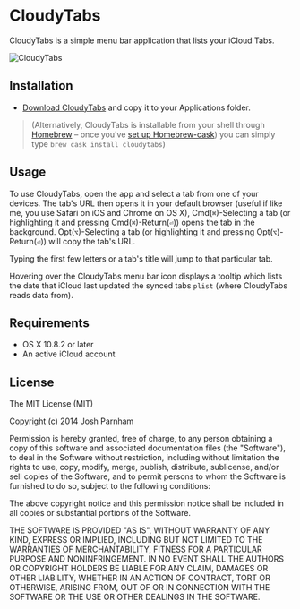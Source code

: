 # CloudyTabs

CloudyTabs is a simple menu bar application that lists your iCloud Tabs.

![CloudyTabs](http://joshparnham.com/projects/cloudytabs/CloudyTabs.png)

## Installation

* [Download CloudyTabs](https://github.com/josh-/CloudyTabs/releases/download/v1.4/CloudyTabs.zip) and copy it to your Applications folder.

> (Alternatively, CloudyTabs is installable from your shell through [Homebrew](http://brew.sh) – once you've [set up Homebrew-cask](https://github.com/phinze/homebrew-cask/blob/master/USAGE.md#getting-started)) you can simply type `brew cask install cloudytabs`)

## Usage

To use CloudyTabs, open the app and select a tab from one of your devices. The tab's URL then opens it in your default browser (useful if like me, you use Safari on iOS and Chrome on OS X), Cmd(`⌘`)-Selecting a tab (or highlighting it and pressing Cmd(`⌘`)-Return(`⏎`)) opens the tab in the background. Opt(`⌥`)-Selecting a tab (or highlighting it and pressing Opt(`⌥`)-Return(`⏎`)) will copy the tab's URL.

Typing the first few letters or a tab's title will jump to that particular tab.

Hovering over the CloudyTabs menu bar icon displays a tooltip which lists the date that iCloud last updated the synced tabs `plist` (where CloudyTabs reads data from).

## Requirements

* OS X 10.8.2 or later
* An active iCloud account

## License

The MIT License (MIT)

Copyright (c) 2014 Josh Parnham

Permission is hereby granted, free of charge, to any person obtaining a copy
of this software and associated documentation files (the "Software"), to deal
in the Software without restriction, including without limitation the rights
to use, copy, modify, merge, publish, distribute, sublicense, and/or sell
copies of the Software, and to permit persons to whom the Software is
furnished to do so, subject to the following conditions:

The above copyright notice and this permission notice shall be included in all
copies or substantial portions of the Software.

THE SOFTWARE IS PROVIDED "AS IS", WITHOUT WARRANTY OF ANY KIND, EXPRESS OR
IMPLIED, INCLUDING BUT NOT LIMITED TO THE WARRANTIES OF MERCHANTABILITY,
FITNESS FOR A PARTICULAR PURPOSE AND NONINFRINGEMENT. IN NO EVENT SHALL THE
AUTHORS OR COPYRIGHT HOLDERS BE LIABLE FOR ANY CLAIM, DAMAGES OR OTHER
LIABILITY, WHETHER IN AN ACTION OF CONTRACT, TORT OR OTHERWISE, ARISING FROM,
OUT OF OR IN CONNECTION WITH THE SOFTWARE OR THE USE OR OTHER DEALINGS IN THE
SOFTWARE.
